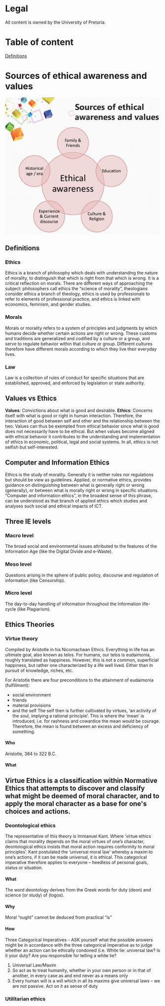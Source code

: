 <!--
@Author: Thomas Scholtz <thomas>
@Date:   2017-03-05T17:52:43+02:00
@Email:  thomas@quantum-sicarius.za.net
@Last modified by:   thomas
@Last modified time: 2017-03-05T18:37:59+02:00
@License: Attribution-NonCommercial-ShareAlike 4.0 International
-->

# Legal
All content is owned by the University of Pretoria.

# Table of content
[Definitions](#Definitions)

# Sources of ethical awareness and values
![ethiscs awareness](/INL240/sourcesofethicalawarenessandvalues.jpg?raw=true)

## Definitions
### Ethics
Ethics is a branch of philosophy which deals with understanding the nature of morality, to distinguish that which is right from that which is wrong. It is a critical reflection on morals. There are different ways of approaching the subject: philosophers call ethics the “science of morality”, theologians consider ethics a branch of theology, ethics is used by professionals to refer to elements of professional practice, and ethics is linked with economics, feminism, and gender studies.

### Morals
Morals or morality refers to a system of principles and judgments by which humans decide whether certain actions are right or wrong. These customs and traditions are generalized and codified by a culture or a group, and serve to regulate behavior within that culture or group. Different cultures therefore have different morals according to which they live their everyday lives.

### Law
Law is a collection of rules of conduct for specific situations that are established, approved, and enforced by legislation or state authority.

## Values vs Ethics
**Values**: Convictions about what is good and desirable.
**Ethics**: Concerns itself with what is good or right in human interaction. Therefore, the interaction of good between self and other and the relationship between the two. Values can thus be exempted from ethical behavior since what is good does not necessarily have to be ethical. But when values become aligned with ethical behavior it contributes to the
understanding and implementation of ethics in economic, political, legal and social systems. In all, ethics is not selfish but self-interested.

## Computer and Information Ethics
Ethics is the study of morality. Generally it is neither rules nor regulations but should be view as guidelines. Applied, or normative ethics, provides guidance on distinguishing between what is generally right or wrong (generally), or between what is morally right or wrong in specific situations.
“Computer and information ethics”, in the broadest sense of this phrase, can be understood as that branch of applied ethics which studies and analyses such social and ethical impacts of ICT.

## Three IE levels
### Macro level
The broad social and environmental issues attributed to the features of the Information Age (like the Digital Divide and e-Waste).
### Meso level
Questions arising in the sphere of public policy, discourse and regulation of information (like Censorship).
### Micro level
The day-to-day handling of information throughout the Information life-cycle (like Plagiarism).

## Ethics Theories
### Virtue theory
Compiled by Aristotle in his Nicomachean Ethics. Everything in life has an ultimate goal, also known as telos. For humans, our telos is eudaimonia, roughly translated as happiness. However, this is not a common, superficial happiness, but rather one characterized by a life well lived. Either than in pursuit of knowledge, riches, etc.

For Aristotle there are four preconditions to the
attainment of eudaimonia (fulfillment):
- social environment
- friends
- material provisions
- and the self
The self then is further cultivated by virtues, ‘an activity of the soul, implying a rational principle’. This is where the ‘mean’ is introduced, i.e. for rashness and cowardice the mean would be courage. Therefore, the mean is found between an excess and deficiency of something.

#### Who
Aristotle, 384 to 322 B.C.
#### What
Virtue Ethics is a classification within Normative Ethics that attempts to discover and classify what might be deemed of moral character, and to apply the moral character as a base for one's choices and actions.
---
### Deontological ethics
The representative of this theory is Immanuel Kant. Where ‘virtue ethics claims that morality depends on the moral virtues of one’s character, deontological ethics insists that moral action requires conformity to moral principles’. Kant postulated the ‘universal moral law’ whereby a maxim to one’s actions, if it can be made universal, it is ethical. This categorical imperative therefore applies to everyone – heedless of personal goals, status or situation.

#### What
The word deontology derives from the Greek words for duty (deon) and science (or study) of (logos).
#### Why
Moral “ought” cannot be deduced from practical “is”
#### How
Three Categorical Imperatives – ASK yourself what the possible answers might be in accordance with the three categorical imperative as to judge whether an action can be ethically condoned (i.e. White lie: universal law? Is it your duty? Are you responsible for telling a white lie?
1. Universal Law/Maxim
2. So act as to treat humanity, whether in your own person or in that of another, in every case as and end never as a means only
3. Every human will is a will which in all its maxims give universal laws – we are not passive. Act on it as sense of duty

### Utilitarian ethics
